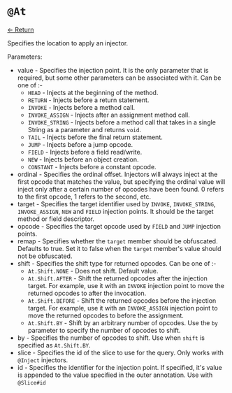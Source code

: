 # `@At`

[<- Return](README.md)

Specifies the location to apply an injector.

Parameters:
 - value - Specifies the injection point. It is the only parameter that is required, but some other parameters can be associated with it. Can be one of :-
   - `HEAD` - Injects at the beginning of the method. 
   - `RETURN` - Injects before a return statement. 
   - `INVOKE` - Injects before a method call. 
   - `INVOKE_ASSIGN` - Injects after an assignment method call. 
   - `INVOKE_STRING` - Injects before a method call that takes in a single String as a parameter and returns `void`. 
   - `TAIL` -  Injects before the final return statement. 
   - `JUMP` - Injects before a jump opcode. 
   - `FIELD` - Injects before a field read/write. 
   - `NEW` - Injects before an object creation. 
   - `CONSTANT` - Injects before a constant opcode. 
 - ordinal - Specifies the ordinal offset. Injectors will always inject at the first opcode that matches the value, but specifying the ordinal value will inject only after a certain number of opcodes have been found. 0 refers to the first opcode, 1 refers to the second, etc.
 - target - Specifies the target identifier used by `INVOKE`, `INVOKE_STRING`, `INVOKE_ASSIGN`, `NEW` and `FIELD` injection points. It should be the target method or field descriptor. 
 - opcode - Specifies the target opcode used by `FIELD` and `JUMP` injection points. 
 - remap - Specifies whether the `target` member should be obfuscated. Defaults to true. Set it to false when the `target` member's value should not be obfuscated. 
 - shift - Specifies the shift type for returned opcodes. Can be one of :-
   - `At.Shift.NONE` - Does not shift. Default value.
   - `At.Shift.AFTER` - Shift the returned opcodes after the injection target. For example, use it with an `INVOKE` injection point to move the returned opcodes to after the invocation.
   - `At.Shift.BEFORE` - Shift the returned opcodes before the injection target. For example, use it with an `INVOKE_ASSIGN` injection point to move the returned opcodes to before the assignment. 
   - `At.Shift.BY` - Shift by an arbitrary number of opcodes. Use the `by` parameter to specify the number of opcodes to shift. 
 - by - Specifies the number of opcodes to shift. Use when `shift` is specified as `At.Shift.BY`. 
 - slice - Specifies the id of the slice to use for the query. Only works with `@Inject` injectors. 
 - id - Specifies the identifier for the injection point. If specified, it's value is appended to the value specified in the outer annotation. Use with `@Slice#id`

